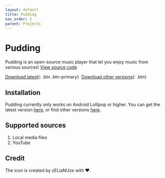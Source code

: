 ```yaml
---
layout: default
title: Pudding
nav_order: 1
parent: Projects
---
```


# Pudding

Pudding is an open-source music player that let you enjoy music from various sources!
[View source code](https://github.com/BorisChen396/Pudding)

[Download latest][get-latest]{: .btn .btn-primary}&nbsp;
[Download other versions][get-old]{: .btn}

## Installation

Pudding currently only works on Android Lollipop or higher. You can get the latest version [here][get-latest], or find other versions [here][get-old].

## Supported sources

 1. Local media files
 2. YouTube

## Credit

The icon is created by zELiaNUze with ❤️.

[get-latest]:javascript:fetch("https://api.github.com/repositories/367643669/releases/latest").then(response=>{response.json().then(json=>{window.location.href=json.assets[json.assets.length-1].browser_download_url})});
[get-old]:javascript:if(confirm("Old\u0020versions\u0020may\u0020not\u0020be\u0020usable\u0020because\u0020of\u0020bugs\u0020or\u0020other\u0020problems.\u0020Continue?"))window.location.href="https://github.com/BorisChen396/Pudding/releases";
